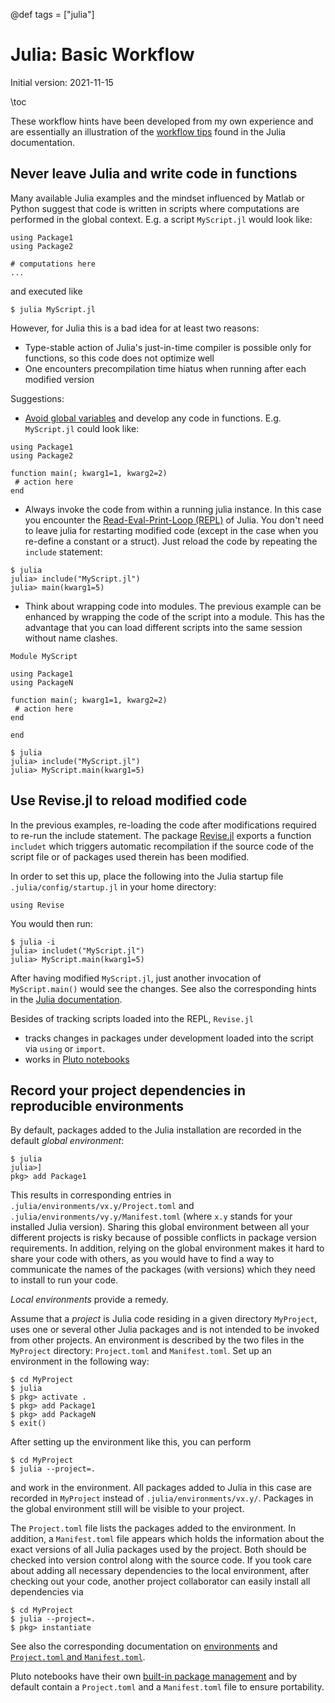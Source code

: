 @def tags = ["julia"]


Julia: Basic Workflow
=====================
Initial version: 2021-11-15


\toc 

These workflow hints have been developed from my own experience and are essentially an illustration of the [workflow tips](https://docs.julialang.org/en/v1/manual/workflow-tips)  found in the Julia documentation. 

## Never leave Julia and  write code in functions

Many available Julia examples and  the mindset influenced by Matlab or Python suggest  that code is written in scripts where  computations are performed in the global context. E.g.  a script `MyScript.jl` would look like:

```
using Package1
using Package2

# computations here
...
```

and executed like

```
$ julia MyScript.jl
```


However, for Julia this is a bad idea for at  least two reasons:

-  Type-stable action of Julia's just-in-time compiler is possible only for functions, so this code does not optimize well
- One encounters precompilation time hiatus when running after each modified  version

Suggestions:

- [Avoid global variables](https://docs.julialang.org/en/v1/manual/performance-tips/#Avoid-global-variables) and develop any code in functions. E.g. `MyScript.jl` could look like:
```
using Package1
using Package2

function main(; kwarg1=1, kwarg2=2)
 # action here 
end
```

- Always invoke the code from within a running julia instance. In this   case you encounter the [Read-Eval-Print-Loop (REPL)](https://docs.julialang.org/en/v1/manual/workflow-tips/#REPL-based-workflow) of Julia. You don't need to leave julia for restarting modified code (except in the case when you re-define a constant or a struct). Just reload the code by repeating the `include` statement:


```
$ julia
julia> include("MyScript.jl")
julia> main(kwarg1=5)
```




-  Think about wrapping code into modules. The previous example can be enhanced by wrapping the code of the script into a module.
   This has the advantage that you can load different scripts into the same session without name clashes.

```
Module MyScript

using Package1
using PackageN

function main(; kwarg1=1, kwarg2=2)
 # action here 
end

end
```

```
$ julia
julia> include("MyScript.jl")
julia> MyScript.main(kwarg1=5)
```


## Use Revise.jl to reload modified code

In the previous examples, re-loading the code after modifications required to re-run the include statement. The package [Revise.jl](https://github.com/timholy/Revise.jl) exports a function `includet` which triggers automatic recompilation  if the source code of the script file or of packages used therein has been modified.


In order to set this up, place the following into the Julia startup file `.julia/config/startup.jl` in your home directory:

```
using Revise
``` 

You would then run:
```
$ julia -i
julia> includet("MyScript.jl")
julia> MyScript.main(kwarg1=5)
```
After having modified `MyScript.jl`, just another  invocation of `MyScript.main()`  would see the changes. See also the corresponding hints in the [Julia documentation](https://docs.julialang.org/en/v1/manual/workflow-tips/#Revise-based-workflows).

Besides of tracking scripts loaded into the REPL, `Revise.jl` 
- tracks changes in packages under development loaded into the script via `using` or `import`.
- works in [Pluto notebooks](https://github.com/fonsp/Pluto.jl)

## Record your project dependencies in reproducible environments

By default, packages added to the Julia installation are recorded in the default _global environment_:
```
$ julia
julia>]
pkg> add Package1
```
This results in  corresponding entries in  `.julia/environments/vx.y/Project.toml`  and `.julia/environments/vy.y/Manifest.toml`  (where `x.y` stands for your installed Julia version).
Sharing this global  environment between all your different projects is risky because of possible conflicts in package version requirements. In addition, relying on the global environment makes it hard to share your code with others, as you would have to find a way to communicate the names of the  packages (with versions) which they need to install to run your code.



_Local environments_ provide a remedy.

Assume that a _project_ is Julia code residing in a given directory `MyProject`, uses one or several other Julia packages and is not intended to be invoked from other projects. An environment is described by the two files in the `MyProject` directory:  `Project.toml` and `Manifest.toml`.
Set up an environment in the following way:

```
$ cd MyProject
$ julia
$ pkg> activate .
$ pkg> add Package1
$ pkg> add PackageN
$ exit()
```
After setting up the environment like this, you can  perform

```
$ cd MyProject
$ julia --project=.
```
and work in the environment. All packages added  to Julia in this case are recorded in `MyProject` instead of `.julia/environments/vx.y/`. Packages in the global environment still will be visible to your project.


The  `Project.toml` file lists the packages added to the environment. In addition, a `Manifest.toml` file appears which holds the information about the exact versions of all Julia packages used by the project. Both  should be checked into version control along with the source code.
If you took care about adding all necessary dependencies to the local environment, after checking out your code, another project collaborator can easily install all dependencies via

```
$ cd MyProject
$ julia --project=.
$ pkg> instantiate
```

See also the corresponding documentation on [environments](https://pkgdocs.julialang.org/v1/environments/) and [`Project.toml` and 
`Manifest.toml`](https://pkgdocs.julialang.org/v1/toml-files/).


Pluto notebooks have their own [built-in package management](https://github.com/fonsp/Pluto.jl/wiki/%F0%9F%8E%81-Package-management) and by default     contain a `Project.toml` and a `Manifest.toml` file to ensure portability.

